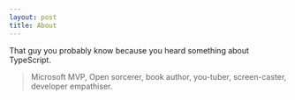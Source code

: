 ```yaml
---
layout: post
title: About
---
```


That guy you probably know because you heard something about TypeScript.

> Microsoft MVP, Open sorcerer, book author, you-tuber, screen-caster, developer empathiser.

